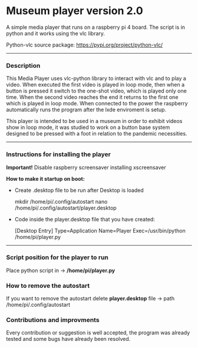 # Museum player version 2.0

A simple media player that runs on a raspberry pi 4 board.
The script is in python and it works using the vlc library.

Python-vlc source package: https://pypi.org/project/python-vlc/

------

### Description

This Media Player uses vlc-python library to interact with vlc and to play a video. When executed the first video is played in loop mode, then when a button is pressed it switch to the one-shot video, which is played only one time. When the second video reaches the end it returns to the first one which is played in loop mode.
When connected to the power the raspberry automatically runs the program after the lxde enviroment is setup.

This player is intended to be used in a museum in order to exhibit videos show in loop mode, it was studied to work on a button base system designed to be pressed with a foot in relation to the pandemic necessities.

------

### Instructions for installing the player

**Important!**
Disable raspberry screensaver installing xscreensaver

**How to make it startup on boot:**

 - Create .desktop file to be run after Desktop is loaded

   mkdir /home/pi/.config/autostart
   nano /home/pi/.config/autostart/player.desktop

 - Code inside the player.desktop file that you have created:

   [Desktop Entry]
   Type=Application
   Name=Player
   Exec=/usr/bin/python /home/pi/player.py

------

### Script position for the player to run
Place python script in -> **/home/pi/player.py**

### How to remove the autostart
If you want to remove the autostart delete **player.desktop** file -> path /home/pi/.config/autostart

### Contributions and improvments
Every contribution or suggestion is well accepted, the program was already tested and some bugs have already been resolved.

